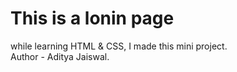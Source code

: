 # This is a lonin page

while learning HTML & CSS, I made this mini project.
<br>
Author - Aditya Jaiswal.
